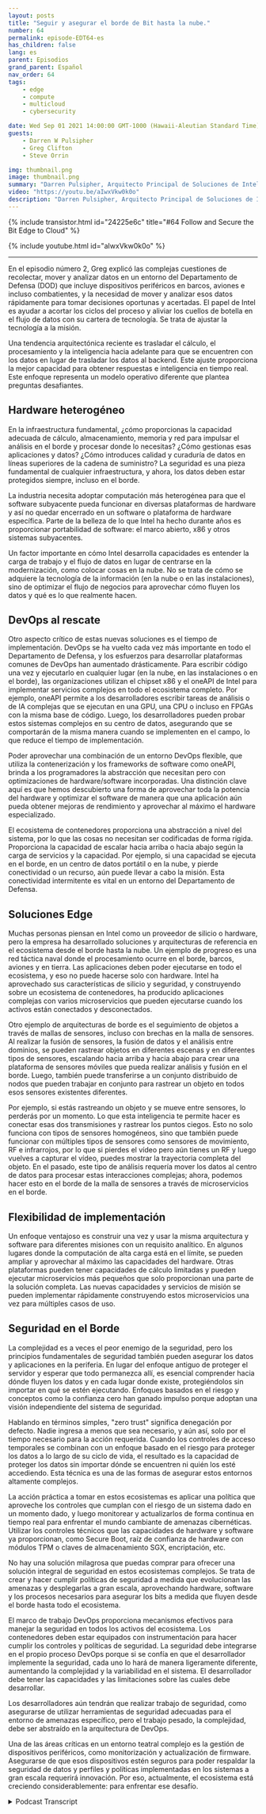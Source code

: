 ```yaml
---
layout: posts
title: "Seguir y asegurar el borde de Bit hasta la nube."
number: 64
permalink: episode-EDT64-es
has_children: false
lang: es
parent: Episodios
grand_parent: Español
nav_order: 64
tags:
    - edge
    - compute
    - multicloud
    - cybersecurity

date: Wed Sep 01 2021 14:00:00 GMT-1000 (Hawaii-Aleutian Standard Time)
guests:
    - Darren W Pulsipher
    - Greg Clifton
    - Steve Orrin

img: thumbnail.png
image: thumbnail.png
summary: "Darren Pulsipher, Arquitecto Principal de Soluciones de Intel, discute siguiendo el tema junto a Greg Clifton, Director de DOD e Inteligencia de Intel, en un seguimiento al episodio n. ° 2, junto con Steve Orrin, CTO Federal de Intel, quien aporta su experiencia en seguridad en entornos complejos de borde a nube."
video: "https://youtu.be/aIwxVkw0k0o"
description: "Darren Pulsipher, Arquitecto Principal de Soluciones de Intel, discute siguiendo el tema junto a Greg Clifton, Director de DOD e Inteligencia de Intel, en un seguimiento al episodio n. ° 2, junto con Steve Orrin, CTO Federal de Intel, quien aporta su experiencia en seguridad en entornos complejos de borde a nube."
---
```


<div>
{% include transistor.html id="24225e6c" title="#64 Follow and Secure the Bit Edge to Cloud" %}

{% include youtube.html id="aIwxVkw0k0o" %}
</div>

---

En el episodio número 2, Greg explicó las complejas cuestiones de recolectar, mover y analizar datos en un entorno del Departamento de Defensa (DOD) que incluye dispositivos periféricos en barcos, aviones e incluso combatientes, y la necesidad de mover y analizar esos datos rápidamente para tomar decisiones oportunas y acertadas. El papel de Intel es ayudar a acortar los ciclos del proceso y aliviar los cuellos de botella en el flujo de datos con su cartera de tecnología. Se trata de ajustar la tecnología a la misión.

Una tendencia arquitectónica reciente es trasladar el cálculo, el procesamiento y la inteligencia hacia adelante para que se encuentren con los datos en lugar de trasladar los datos al backend. Este ajuste proporciona la mejor capacidad para obtener respuestas e inteligencia en tiempo real. Este enfoque representa un modelo operativo diferente que plantea preguntas desafiantes.

## Hardware heterogéneo

En la infraestructura fundamental, ¿cómo proporcionas la capacidad adecuada de cálculo, almacenamiento, memoria y red para impulsar el análisis en el borde y procesar donde lo necesitas? ¿Cómo gestionas esas aplicaciones y datos? ¿Cómo introduces calidad y curaduría de datos en líneas superiores de la cadena de suministro? La seguridad es una pieza fundamental de cualquier infraestructura, y ahora, los datos deben estar protegidos siempre, incluso en el borde.

La industria necesita adoptar computación más heterogénea para que el software subyacente pueda funcionar en diversas plataformas de hardware y así no quedar encerrado en un software o plataforma de hardware específica. Parte de la belleza de lo que Intel ha hecho durante años es proporcionar portabilidad de software: el marco abierto, x86 y otros sistemas subyacentes.

Un factor importante en cómo Intel desarrolla capacidades es entender la carga de trabajo y el flujo de datos en lugar de centrarse en la modernización, como colocar cosas en la nube. No se trata de cómo se adquiere la tecnología de la información (en la nube o en las instalaciones), sino de optimizar el flujo de negocios para aprovechar cómo fluyen los datos y qué es lo que realmente hacen.

## DevOps al rescate

Otro aspecto crítico de estas nuevas soluciones es el tiempo de implementación. DevOps se ha vuelto cada vez más importante en todo el Departamento de Defensa, y los esfuerzos para desarrollar plataformas comunes de DevOps han aumentado drásticamente. Para escribir código una vez y ejecutarlo en cualquier lugar (en la nube, en las instalaciones o en el borde), las organizaciones utilizan el chipset x86 y el oneAPI de Intel para implementar servicios complejos en todo el ecosistema completo. Por ejemplo, oneAPI permite a los desarrolladores escribir tareas de análisis o de IA complejas que se ejecutan en una GPU, una CPU o incluso en FPGAs con la misma base de código. Luego, los desarrolladores pueden probar estos sistemas complejos en su centro de datos, asegurando que se comportarán de la misma manera cuando se implementen en el campo, lo que reduce el tiempo de implementación.

Poder aprovechar una combinación de un entorno DevOps flexible, que utiliza la contenerización y los frameworks de software como oneAPI, brinda a los programadores la abstracción que necesitan pero con optimizaciones de hardware/software incorporadas. Una distinción clave aquí es que hemos descubierto una forma de aprovechar toda la potencia del hardware y optimizar el software de manera que una aplicación aún pueda obtener mejoras de rendimiento y aprovechar al máximo el hardware especializado.

El ecosistema de contenedores proporciona una abstracción a nivel del sistema, por lo que las cosas no necesitan ser codificadas de forma rígida. Proporciona la capacidad de escalar hacia arriba o hacia abajo según la carga de servicios y la capacidad. Por ejemplo, si una capacidad se ejecuta en el borde, en un centro de datos portátil o en la nube, y pierde conectividad o un recurso, aún puede llevar a cabo la misión. Esta conectividad intermitente es vital en un entorno del Departamento de Defensa.

## Soluciones Edge

Muchas personas piensan en Intel como un proveedor de silicio o hardware, pero la empresa ha desarrollado soluciones y arquitecturas de referencia en el ecosistema desde el borde hasta la nube. Un ejemplo de progreso es una red táctica naval donde el procesamiento ocurre en el borde, barcos, aviones y en tierra. Las aplicaciones deben poder ejecutarse en todo el ecosistema, y eso no puede hacerse solo con hardware. Intel ha aprovechado sus características de silicio y seguridad, y construyendo sobre un ecosistema de contenedores, ha producido aplicaciones complejas con varios microservicios que pueden ejecutarse cuando los activos están conectados y desconectados.

Otro ejemplo de arquitecturas de borde es el seguimiento de objetos a través de mallas de sensores, incluso con brechas en la malla de sensores. Al realizar la fusión de sensores, la fusión de datos y el análisis entre dominios, se pueden rastrear objetos en diferentes escenas y en diferentes tipos de sensores, escalando hacia arriba y hacia abajo para crear una plataforma de sensores móviles que pueda realizar análisis y fusión en el borde. Luego, también puede transferirse a un conjunto distribuido de nodos que pueden trabajar en conjunto para rastrear un objeto en todos esos sensores existentes diferentes.

Por ejemplo, si estás rastreando un objeto y se mueve entre sensores, lo perderás por un momento. Lo que esta inteligencia te permite hacer es conectar esas dos transmisiones y rastrear los puntos ciegos. Esto no solo funciona con tipos de sensores homogéneos, sino que también puede funcionar con múltiples tipos de sensores como sensores de movimiento, RF e infrarrojos, por lo que si pierdes el vídeo pero aún tienes un RF y luego vuelves a capturar el vídeo, puedes mostrar la trayectoria completa del objeto. En el pasado, este tipo de análisis requería mover los datos al centro de datos para procesar estas interacciones complejas; ahora, podemos hacer esto en el borde de la malla de sensores a través de microservicios en el borde.

## Flexibilidad de implementación

Un enfoque ventajoso es construir una vez y usar la misma arquitectura y software para diferentes misiones con un requisito analítico. En algunos lugares donde la computación de alta carga está en el límite, se pueden ampliar y aprovechar al máximo las capacidades del hardware. Otras plataformas pueden tener capacidades de cálculo limitadas y pueden ejecutar microservicios más pequeños que solo proporcionan una parte de la solución completa. Las nuevas capacidades y servicios de misión se pueden implementar rápidamente construyendo estos microservicios una vez para múltiples casos de uso.

## Seguridad en el Borde

La complejidad es a veces el peor enemigo de la seguridad, pero los principios fundamentales de seguridad también pueden asegurar los datos y aplicaciones en la periferia. En lugar del enfoque antiguo de proteger el servidor y esperar que todo permanezca allí, es esencial comprender hacia dónde fluyen los datos y en cada lugar donde existe, protegiéndolos sin importar en qué se estén ejecutando. Enfoques basados en el riesgo y conceptos como la confianza cero han ganado impulso porque adoptan una visión independiente del sistema de seguridad.

Hablando en términos simples, "zero trust" significa denegación por defecto. Nadie ingresa a menos que sea necesario, y aún así, solo por el tiempo necesario para la acción requerida. Cuando los controles de acceso temporales se combinan con un enfoque basado en el riesgo para proteger los datos a lo largo de su ciclo de vida, el resultado es la capacidad de proteger los datos sin importar dónde se encuentren ni quién los esté accediendo. Esta técnica es una de las formas de asegurar estos entornos altamente complejos.

La acción práctica a tomar en estos ecosistemas es aplicar una política que aproveche los controles que cumplan con el riesgo de un sistema dado en un momento dado, y luego monitorear y actualizarlos de forma continua en tiempo real para enfrentar el mundo cambiante de amenazas cibernéticas. Utilizar los controles técnicos que las capacidades de hardware y software ya proporcionan, como Secure Boot, raíz de confianza de hardware con módulos TPM o claves de almacenamiento SGX, encriptación, etc.

No hay una solución milagrosa que puedas comprar para ofrecer una solución integral de seguridad en estos ecosistemas complejos. Se trata de crear y hacer cumplir políticas de seguridad a medida que evolucionan las amenazas y desplegarlas a gran escala, aprovechando hardware, software y los procesos necesarios para asegurar los bits a medida que fluyen desde el borde hasta todo el ecosistema.

El marco de trabajo DevOps proporciona mecanismos efectivos para manejar la seguridad en todos los activos del ecosistema. Los contenedores deben estar equipados con instrumentación para hacer cumplir los controles y políticas de seguridad. La seguridad debe integrarse en el propio proceso DevOps porque si se confía en que el desarrollador implemente la seguridad, cada uno lo hará de manera ligeramente diferente, aumentando la complejidad y la variabilidad en el sistema. El desarrollador debe tener las capacidades y las limitaciones sobre las cuales debe desarrollar.

Los desarrolladores aún tendrán que realizar trabajo de seguridad, como asegurarse de utilizar herramientas de seguridad adecuadas para el entorno de amenazas específico, pero el trabajo pesado, la complejidad, debe ser abstraído en la arquitectura de DevOps.

Una de las áreas críticas en un entorno teatral complejo es la gestión de dispositivos periféricos, como monitorización y actualización de firmware. Asegurarse de que esos dispositivos estén seguros para poder respaldar la seguridad de datos y perfiles y políticas implementadas en los sistemas a gran escala requerirá innovación. Por eso, actualmente, el ecosistema está creciendo considerablemente: para enfrentar ese desafío.



<details>
<summary> Podcast Transcript </summary>

<p></p>

</details>
